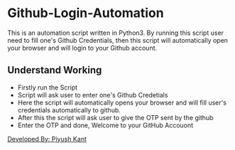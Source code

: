 # Github-Login-Automation
This is an automation script written in Python3. By running this script user need to fill one's Github Credentials, then this script will automatically open your browser and will login to your Github account.


## Understand Working
* Firstly run the Script
* Script will ask user to enter one's Github Credetials
* Here the script will automatically opens your browser and will fill user's credentials automatically to github.
* After this the script will ask user to give the OTP sent by the github
* Enter the OTP and done, Welcome to your GitHub Accouont

[Developed By: Piyush Kant](www.linkedin.com/in/piyush-kant-254a1b14a)
